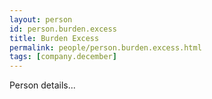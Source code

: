 ```yaml
---
layout: person
id: person.burden.excess
title: Burden Excess
permalink: people/person.burden.excess.html
tags: [company.december]
---
```


Person details...